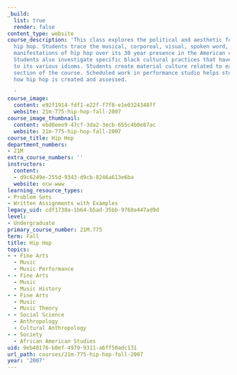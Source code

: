 ```yaml
---
_build:
  list: true
  render: false
content_type: website
course_description: 'This class explores the political and aesthetic foundations of
  hip hop. Students trace the musical, corporeal, visual, spoken word, and literary
  manifestations of hip hop over its 30 year presence in the American cultural imagery.
  Students also investigate specific black cultural practices that have given rise
  to its various idioms. Students create material culture related to each thematic
  section of the course. Scheduled work in performance studio helps students understand
  how hip hop is created and assessed.

  '
course_image:
  content: e92f1914-fdf1-e22f-f7f8-e1e0324348ff
  website: 21m-775-hip-hop-fall-2007
course_image_thumbnail:
  content: ebd0eee9-47cf-3da2-3ecb-655c4b0e87ac
  website: 21m-775-hip-hop-fall-2007
course_title: Hip Hop
department_numbers:
- 21M
extra_course_numbers: ''
instructors:
  content:
  - d9c6249e-255d-9343-d9cb-8246a613e6ba
  website: ocw-www
learning_resource_types:
- Problem Sets
- Written Assignments with Examples
legacy_uid: cdf1738a-1b64-b5ad-35bb-9760a447ad9d
level:
- Undergraduate
primary_course_number: 21M.775
term: Fall
title: Hip Hop
topics:
- - Fine Arts
  - Music
  - Music Performance
- - Fine Arts
  - Music
  - Music History
- - Fine Arts
  - Music
  - Music Theory
- - Social Science
  - Anthropology
  - Cultural Anthropology
- - Society
  - African American Studies
uid: 9eb48176-b0ef-4970-9311-a6ff50adc131
url_path: courses/21m-775-hip-hop-fall-2007
year: '2007'
---
```

